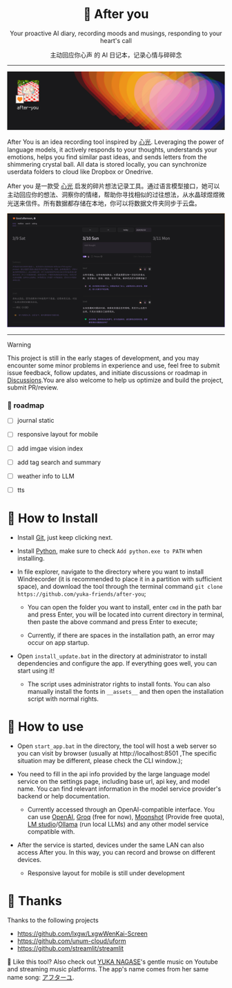 <h1 align="center"> 🧡 After you</h1>
<p align="center"> Your proactive AI diary, recording moods and musings, responding to your heart's call </p>
<p align="center">主动回应你心声 的 AI 日记本，记录心情与碎碎念</p>

---

![product-header.jpg](https://github.com/yuka-friends/after-you/blob/main/__assets__/product-header.jpg)

After You is an idea recording tool inspired by [心光](https://apps.apple.com/cn/app/%E5%BF%83%E5%85%89-%E8%AE%B0%E5%BD%95%E7%94%9F%E6%B4%BB%E6%97%A5%E5%B8%B8-ai-%E6%97%A5%E8%AE%B0-%E7%AC%94%E8%AE%B0). Leveraging the power of language models, it actively responds to your thoughts, understands your emotions, helps you find similar past ideas, and sends letters from the shimmering crystal ball. All data is stored locally, you can synchronize userdata folders to cloud like Dropbox or Onedrive.

After you 是一款受 [心光](https://apps.apple.com/cn/app/%E5%BF%83%E5%85%89-%E8%AE%B0%E5%BD%95%E7%94%9F%E6%B4%BB%E6%97%A5%E5%B8%B8-ai-%E6%97%A5%E8%AE%B0-%E7%AC%94%E8%AE%B0) 启发的碎片想法记录工具。通过语言模型接口，她可以主动回应你的想法、洞察你的情绪，帮助你寻找相似的过往想法，从水晶球煜煜微光送来信件。所有数据都存储在本地，你可以将数据文件夹同步于云盘。

![screenshot_daily.jpg](https://github.com/yuka-friends/after-you/blob/main/__assets__/screenshot_daily.jpg)

---

> [!WARNING]
> This project is still in the early stages of development, and you may encounter some minor problems in experience and use, feel free to submit issue feedback, follow updates, and initiate discussions or roadmap in [Discussions](https://github.com/yuka-friends/Windrecorder/discussions).You are also welcome to help us optimize and build the project, submit PR/review.

### 🚧 roadmap
- [ ] journal static
- [ ] responsive layout for mobile
- [ ] add imgae vision index
- [ ] add tag search and summary
- [ ] weather info to LLM
- [ ] tts


# 🧡 How to Install

- Install [Git](https://git-scm.com/download/win), just keep clicking next.

- Install [Python](https://www.python.org/ftp/python/3.11.7/python-3.11.7-amd64.exe), make sure to check `Add python.exe to PATH` when installing.

- In file explorer, navigate to the directory where you want to install Windrecorder (it is recommended to place it in a partition with sufficient space), and download the tool through the terminal command `git clone https://github.com/yuka-friends/after-you`;

    - You can open the folder you want to install, enter `cmd` in the path bar and press Enter, you will be located into current directory in terminal, then paste the above command and press Enter to execute;

    - Currently, if there are spaces in the installation path, an error may occur on app startup.

- Open `install_update.bat` in the directory at administrator to install dependencies and configure the app. If everything goes well, you can start using it!

    - The script uses administrator rights to install fonts. You can also manually install the fonts in `__assets__` and then open the installation script with normal rights.

# 🧡 How to use

- Open `start_app.bat` in the directory, the tool will host a web server so you can visit by browser (usually at http://localhost:8501 ,The specific situation may be different, please check the CLI window.);

- You need to fill in the api info provided by the large language model service on the settings page, including base url, api key, and model name. You can find relevant information in the model service provider's backend or help documentation.
    - Currently accessed through an OpenAI-compatible interface. You can use [OpenAI](https://openai.com/), [Groq](https://console.groq.com/keys) (free for now), [Moonshot](https://platform.moonshot.cn/console/api-keys) (Provide free quota), [LM studio](https://lmstudio.ai/)/[Ollama](https://ollama.com/) (run local LLMs) and any other model service compatible with.

- After the service is started, devices under the same LAN can also access After you. In this way, you can record and browse on different devices.
    - Responsive layout for mobile is still under development


# 🧡 Thanks

Thanks to the following projects

- https://github.com/lxgw/LxgwWenKai-Screen
- https://github.com/unum-cloud/uform
- https://github.com/streamlit/streamlit

🧡 Like this tool? Also check out [YUKA NAGASE](https://www.youtube.com/channel/UCf-PcSHzYAtfcoiBr5C9DZA)'s gentle music on Youtube and streaming music platforms. The app's name comes from her same name song: [アフターユ](https://www.youtube.com/watch?v=Dy3veX16oYY&ab_channel=YUKANAGASE-Topic).
